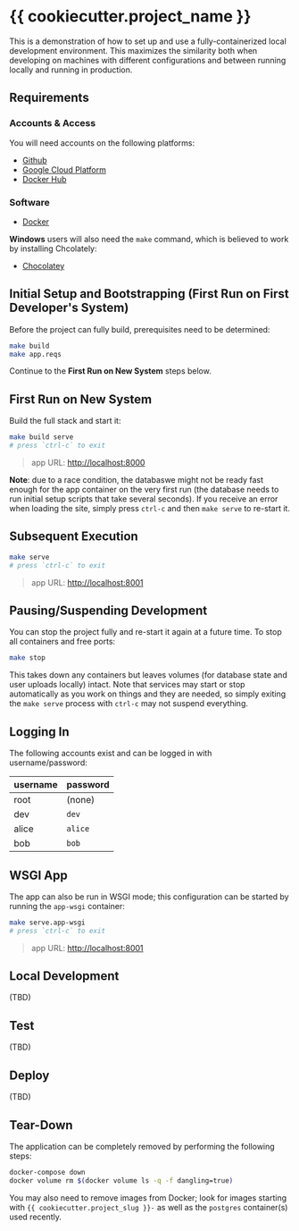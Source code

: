 # {{ cookiecutter.project_name }}

This is a demonstration of how to set up and use a fully-containerized local development environment. This maximizes the similarity both when developing on machines with different configurations and between running locally and running in production.

## Requirements

### Accounts & Access

You will need accounts on the following platforms:

-   [Github](https://github.com/)
-   [Google Cloud Platform](https://console.cloud.google.com/)
-   [Docker Hub](https://hub.docker.com/)

### Software

-   [Docker](https://www.docker.com/get-docker/)

**Windows** users will also need the `make` command, which is believed to work by installing Chcolately:

-   [Chocolatey](https://chocolatey.org/install)

## Initial Setup and Bootstrapping (First Run on First Developer's System)

Before the project can fully build, prerequisites need to be determined:

```bash
make build
make app.reqs
```

Continue to the **First Run on New System** steps below.

## First Run on New System

Build the full stack and start it:

```bash
make build serve
# press `ctrl-c` to exit
```

> app URL: <http://localhost:8000>

**Note**: due to a race condition, the databaswe might not be ready fast enough for the app container on the very first run (the database needs to run initial setup scripts that take several seconds). If you receive an error when loading the site, simply press `ctrl-c` and then `make serve` to re-start it.

## Subsequent Execution

```bash
make serve
# press `ctrl-c` to exit
```

> app URL: <http://localhost:8001>

## Pausing/Suspending Development

You can stop the project fully and re-start it again at a future time. To stop all containers and free ports:

```bash
make stop
```

This takes down any containers but leaves volumes (for database state and user uploads locally) intact. Note that services may start or stop automatically as you work on things and they are needed, so simply exiting the `make serve` process with `ctrl-c` may not suspend everything.

## Logging In

The following accounts exist and can be logged in with username/password:

| username | password |
| -------- | -------- |
| root     | (none)   |
| dev      | `dev`    |
| alice    | `alice`  |
| bob      | `bob`    |

## WSGI App

The app can also be run in WSGI mode; this configuration can be started by running the `app-wsgi` container:

```bash
make serve.app-wsgi
# press `ctrl-c` to exit
```

> app URL: <http://localhost:8001>

## Local Development

(TBD)

## Test

(TBD)

## Deploy

(TBD)

## Tear-Down

The application can be completely removed by performing the following steps:

```bash
docker-compose down
docker volume rm $(docker volume ls -q -f dangling=true)
```

You may also need to remove images from Docker; look for images starting with `{{ cookiecutter.project_slug }}-` as well as the `postgres` container(s) used recently.
